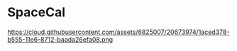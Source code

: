 # SpaceCal

https://cloud.githubusercontent.com/assets/6825007/20673974/1aced378-b555-11e6-8712-baada26efa08.png
